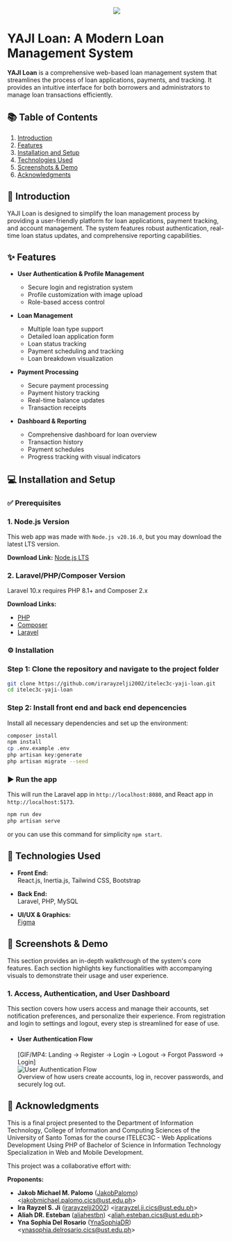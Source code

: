 <div align="center">
  <img src="https://i.ibb.co/jrRjWWD/logo-with-text-green-bg.png">
</div>

# YAJI Loan: A Modern Loan Management System

**YAJI Loan** is a comprehensive web-based loan management system that streamlines the process of loan applications, payments, and tracking. It provides an intuitive interface for both borrowers and administrators to manage loan transactions efficiently.

## 📚 Table of Contents

1. [Introduction](#-introduction)
2. [Features](#-features)
3. [Installation and Setup](#-installation-and-setup)
4. [Technologies Used](#-technologies-used)
5. [Screenshots & Demo](#-screenshots--demo)
6. [Acknowledgments](#-acknowledgments)

## 📖 Introduction

YAJI Loan is designed to simplify the loan management process by providing a user-friendly platform for loan applications, payment tracking, and account management. The system features robust authentication, real-time loan status updates, and comprehensive reporting capabilities.

## ✨ Features

- **User Authentication & Profile Management**

  - Secure login and registration system
  - Profile customization with image upload
  - Role-based access control

- **Loan Management**

  - Multiple loan type support
  - Detailed loan application form
  - Loan status tracking
  - Payment scheduling and tracking
  - Loan breakdown visualization

- **Payment Processing**

  - Secure payment processing
  - Payment history tracking
  - Real-time balance updates
  - Transaction receipts

- **Dashboard & Reporting**
  - Comprehensive dashboard for loan overview
  - Transaction history
  - Payment schedules
  - Progress tracking with visual indicators

## 💻 Installation and Setup

### ✅ Prerequisites

### 1. Node.js Version

This web app was made with `Node.js v20.16.0`, but you may download the latest LTS version.

**Download Link:** [Node.js LTS](https://nodejs.org/)

### 2. Laravel/PHP/Composer Version

Laravel 10.x requires PHP 8.1+ and Composer 2.x

**Download Links:**

- [PHP](https://www.php.net/downloads.php)
- [Composer](https://getcomposer.org/download/)
- [Laravel](https://laravel.com/docs/10.x)

### ⚙️ Installation

### Step 1: Clone the repository and navigate to the project folder

```bash
git clone https://github.com/irarayzelji2002/itelec3c-yaji-loan.git
cd itelec3c-yaji-loan
```

### Step 2: Install front end and back end depencencies

Install all necessary dependencies and set up the environment:

```bash
composer install
npm install
cp .env.example .env
php artisan key:generate
php artisan migrate --seed
```

### ▶️ Run the app

This will run the Laravel app in `http://localhost:8080`, and React app in `http://localhost:5173`.

```bash
npm run dev
php artisan serve
```

or you can use this command for simplicity `npm start`.

## 🤖 Technologies Used

- **Front End:** \
   React.js, Inertia.js, Tailwind CSS, Bootstrap

- **Back End:** \
   Laravel, PHP, MySQL

- **UI/UX & Graphics:** \
  [Figma](https://www.figma.com/design/zv3wCInqiP1nDrfRChydc4/loan-app?node-id=0-1&p=f&t=tGd6AxpIkNVTQ4Bw-0)

## 📸 Screenshots & Demo

This section provides an in-depth walkthrough of the system's core features. Each section highlights key functionalities with accompanying visuals to demonstrate their usage and user experience.

### 1. Access, Authentication, and User Dashboard

This section covers how users access and manage their accounts, set notification preferences, and personalize their experience. From registration and login to settings and logout, every step is streamlined for ease of use.

- #### User Authentication Flow

  [GIF/MP4: Landing → Register → Login → Logout → Forgot Password → Login] \
  <img src="" alt="User Authentication Flow"> \
  Overview of how users create accounts, log in, recover passwords, and securely log out.

## 🤗 Acknowledgments

This is a final project presented to the Department of Information Technology, College of Information and Computing Sciences of the University of Santo Tomas for the course ITELEC3C - Web Applications Development Using PHP of Bachelor of Science in Information Technology Specialization in Web and Mobile Development.

This project was a collaborative effort with:

**Proponents:**

- **Jakob Michael M. Palomo** ([JakobPalomo](https://github.com/JakobPalomo)) <<jakobmichael.palomo.cics@ust.edu.ph>>
- **Ira Rayzel S. Ji** ([irarayzelji2002](https://github.com/irarayzelji2002)) <<irarayzel.ji.cics@ust.edu.ph>>
- **Aliah DR. Esteban** ([aliahestbn](https://github.com/aliahestbn)) <<aliah.esteban.cics@ust.edu.ph>>
- **Yna Sophia Del Rosario** ([YnaSophiaDR](https://github.com/YnaSophiaDR)) <<ynasophia.delrosario.cics@ust.edu.ph>>
